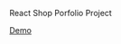 React Shop Porfolio Project

<a href="https://github.com/vitaliygalata1986/shop-react" target="_blank">Demo</a>

